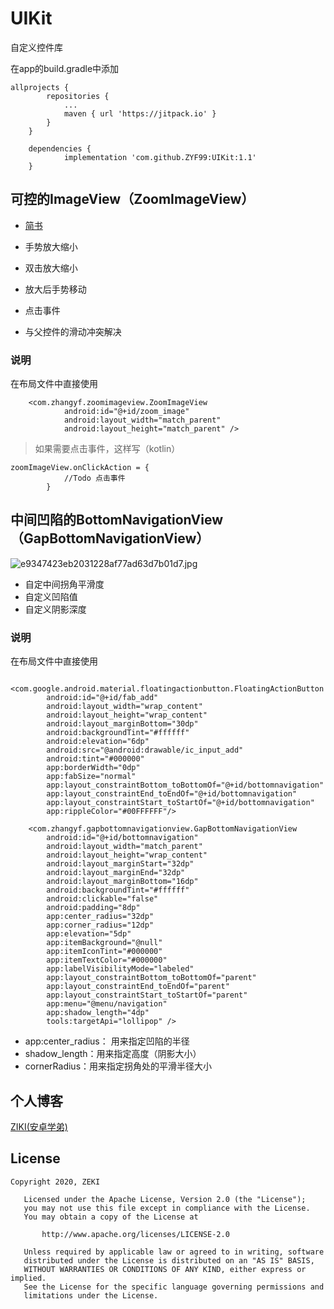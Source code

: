 # UIKit
自定义控件库

在app的build.gradle中添加
```
allprojects {
		repositories {
			...
			maven { url 'https://jitpack.io' }
		}
	}

	dependencies {
	        implementation 'com.github.ZYF99:UIKit:1.1'
	}
```

## 可控的ImageView（ZoomImageView）

- [简书](https://www.jianshu.com/p/328e0dcf4f39)

- 手势放大缩小
- 双击放大缩小
- 放大后手势移动
- 点击事件
- 与父控件的滑动冲突解决

### 说明

在布局文件中直接使用
```
    <com.zhangyf.zoomimageview.ZoomImageView
            android:id="@+id/zoom_image"
            android:layout_width="match_parent"
            android:layout_height="match_parent" />
```
>如果需要点击事件，这样写（kotlin）
```
zoomImageView.onClickAction = {
			//Todo 点击事件
		}
```


## 中间凹陷的BottomNavigationView（GapBottomNavigationView）

![e9347423eb2031228af77ad63d7b01d7.jpg](https://upload-images.jianshu.io/upload_images/17794320-faea132de3d4305f.jpg?imageMogr2/auto-orient/strip%7CimageView2/2/w/1240)

- 自定中间拐角平滑度
- 自定义凹陷值
- 自定义阴影深度

### 说明

在布局文件中直接使用
```
    <com.google.android.material.floatingactionbutton.FloatingActionButton
        android:id="@+id/fab_add"
        android:layout_width="wrap_content"
        android:layout_height="wrap_content"
        android:layout_marginBottom="30dp"
        android:backgroundTint="#ffffff"
        android:elevation="6dp"
        android:src="@android:drawable/ic_input_add"
        android:tint="#000000"
        app:borderWidth="0dp"
        app:fabSize="normal"
        app:layout_constraintBottom_toBottomOf="@+id/bottomnavigation"
        app:layout_constraintEnd_toEndOf="@+id/bottomnavigation"
        app:layout_constraintStart_toStartOf="@+id/bottomnavigation"
        app:rippleColor="#00FFFFFF"/>

    <com.zhangyf.gapbottomnavigationview.GapBottomNavigationView
        android:id="@+id/bottomnavigation"
        android:layout_width="match_parent"
        android:layout_height="wrap_content"
        android:layout_marginStart="32dp"
        android:layout_marginEnd="32dp"
        android:layout_marginBottom="16dp"
        android:backgroundTint="#ffffff"
        android:clickable="false"
        android:padding="8dp"
        app:center_radius="32dp"
        app:corner_radius="12dp"
        app:elevation="5dp"
        app:itemBackground="@null"
        app:itemIconTint="#000000"
        app:itemTextColor="#000000"
        app:labelVisibilityMode="labeled"
        app:layout_constraintBottom_toBottomOf="parent"
        app:layout_constraintEnd_toEndOf="parent"
        app:layout_constraintStart_toStartOf="parent"
        app:menu="@menu/navigation"
        app:shadow_length="4dp"
        tools:targetApi="lollipop" />
```
  - app:center_radius： 用来指定凹陷的半径
  - shadow_length：用来指定高度（阴影大小）
  - cornerRadius：用来指定拐角处的平滑半径大小
	
## 个人博客
[ZIKI(安卓学弟)](https://zyf99.github.io/Blog/)
	
## License

	Copyright 2020, ZEKI
	
	   Licensed under the Apache License, Version 2.0 (the "License");
	   you may not use this file except in compliance with the License.
	   You may obtain a copy of the License at
	
	       http://www.apache.org/licenses/LICENSE-2.0
	
	   Unless required by applicable law or agreed to in writing, software
	   distributed under the License is distributed on an "AS IS" BASIS,
	   WITHOUT WARRANTIES OR CONDITIONS OF ANY KIND, either express or implied.
	   See the License for the specific language governing permissions and
	   limitations under the License.


	

 
